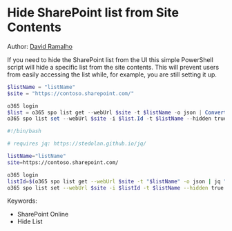 # Hide SharePoint list from Site Contents

Author: [David Ramalho](https://sharepoint-tricks.com/hide-sharepoint-list-from-site-contents/)

If you need to hide the SharePoint list from the UI this simple PowerShell script will hide a specific list from the site contents. This will prevent users from easily accessing the list while, for example, you are still setting it up.

```powershell tab="PowerShell Core"
$listName = "listName"
$site = "https://contoso.sharepoint.com/"

o365 login
$list = o365 spo list get --webUrl $site -t $listName -o json | ConvertFrom-Json
o365 spo list set --webUrl $site -i $list.Id -t $listName --hidden true
```

```bash tab="Bash"
#!/bin/bash

# requires jq: https://stedolan.github.io/jq/

listName="listName"
site=https://contoso.sharepoint.com/

o365 login
listId=$(o365 spo list get --webUrl $site -t "$listName" -o json | jq ".Id")
o365 spo list set --webUrl $site -i $listId -t $listName --hidden true
```

Keywords:

- SharePoint Online
- Hide List
